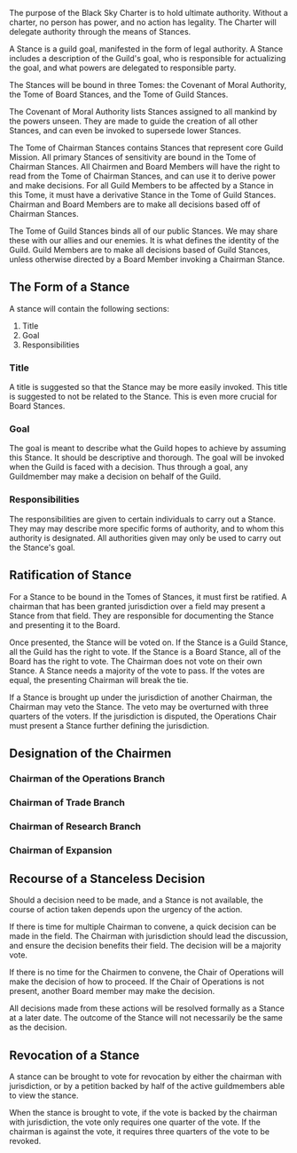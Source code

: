 The purpose of the Black Sky Charter is to hold ultimate authority. Without a charter, no person has power, and no action has legality. The Charter will delegate authority through the means of Stances. 

A Stance is a guild goal, manifested in the form of legal authority. A Stance includes a description of the Guild's goal, who is responsible for actualizing the goal, and what powers are delegated to responsible party. 

The Stances will be bound in three Tomes: the Covenant of Moral Authority, the Tome of Board Stances, and the Tome of Guild Stances. 

The Covenant of Moral Authority lists Stances assigned to all mankind by the powers unseen. They are made to guide the creation of all other Stances, and can even be invoked to supersede lower Stances. 

The Tome of Chairman Stances contains Stances that represent core Guild Mission. All primary Stances of sensitivity are bound in the Tome of Chairman Stances. All Chairmen and Board Members will have the right to read from the Tome of Chairman Stances, and can use it to derive power and make decisions. For all Guild Members to be affected by a Stance in this Tome, it must have a derivative Stance in the Tome of Guild Stances. Chairman and Board Members are to make all decisions based off of Chairman Stances. 

The Tome of Guild Stances binds all of our public Stances. We may share these with our allies and our enemies. It is what defines the identity of the Guild. Guild Members are to make all decisions based of Guild Stances, unless otherwise directed by a Board Member invoking a Chairman Stance.
## The Form of a Stance
A stance will contain the following sections:
1. Title
2. Goal
3. Responsibilities
### Title
A title is suggested so that the Stance may be more easily invoked. This title is suggested to not be related to the Stance. This is even more crucial for Board Stances.
### Goal
The goal is meant to describe what the Guild hopes to achieve by assuming this Stance. It should be descriptive and thorough. The goal will be invoked when the Guild is faced with a decision. Thus through a goal, any Guildmember may make a decision on behalf of the Guild.
### Responsibilities
The responsibilities are given to certain individuals to carry out a Stance. They may may describe more specific forms of authority, and to whom this authority is designated. All authorities given may only be used to carry out the Stance's goal.
## Ratification of Stance 
For a Stance to be bound in the Tomes of Stances, it must first be ratified. A chairman that has been granted jurisdiction over a field may present a Stance from that field. They are responsible for documenting the Stance and presenting it to the Board. 

Once presented, the Stance will be voted on. If the Stance is a Guild Stance, all the Guild has the right to vote. If the Stance is a Board Stance, all of the Board has the right to vote. The Chairman does not vote on their own Stance. A Stance needs a majority of the vote to pass. If the votes are equal, the presenting Chairman will break the tie. 

If a Stance is brought up under the jurisdiction of another Chairman, the Chairman may veto the Stance. The veto may be overturned with three quarters of the voters. If the jurisdiction is disputed, the Operations Chair must present a Stance further defining the jurisdiction.

## Designation of the Chairmen
### Chairman of the Operations Branch
### Chairman of Trade Branch
### Chairman of Research Branch
### Chairman of Expansion
## Recourse of a Stanceless Decision
Should a decision need to be made, and a Stance is not available, the course of action taken depends upon the urgency of the action. 

If there is time for multiple Chairman to convene, a quick decision can be made in the field. The Chairman with jurisdiction should lead the discussion, and ensure the decision benefits their field. The decision will be a majority vote. 

If there is no time for the Chairmen to convene, the Chair of Operations will make the decision of how to proceed. If the Chair of Operations is not present, another Board member may make the decision. 

All decisions made from these actions will be resolved formally as a Stance at a later date. The outcome of the Stance will not necessarily be the same as the decision.
## Revocation of a Stance
A stance can be brought to vote for revocation by either the chairman with jurisdiction, or by a petition backed by half of the active guildmembers able to view the stance. 

When the stance is brought to vote, if the vote is backed by the chairman with jurisdiction, the vote only requires one quarter of the vote. If the chairman is against the vote, it requires three quarters of the vote to be revoked.
